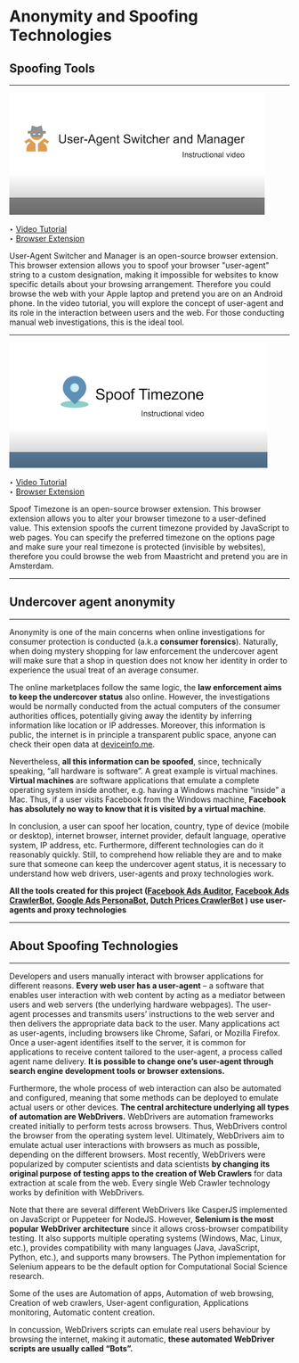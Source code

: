 # Anonymity and Spoofing Technologies

## Spoofing Tools
---

[![Video Tutorial](assets/sppofA.png)](https://youtu.be/ok3txwN0ywc)

‣ [Video Tutorial](https://youtu.be/ok3txwN0ywc)  
‣ [Browser Extension](https://chrome.google.com/webstore/detail/user-agent-switcher-and-m/bhchdcejhohfmigjafbampogmaanbfkg)  

User-Agent Switcher and Manager is an open-source browser extension. This browser extension allows you to spoof your browser "user-agent" string to a custom designation, making it impossible for websites to know specific details about your browsing arrangement. Therefore you could browse the web with your Apple laptop and pretend you are on an Android phone. In the video tutorial, you will explore the concept of user-agent and its role in the interaction between users and the web. For those conducting manual web investigations, this is the ideal tool.  

---

[![Video Tutorial](assets/spoofT.png)](https://youtu.be/_IQt3X-oQc4)

‣ [Video Tutorial](https://youtu.be/_IQt3X-oQc4)  
‣ [Browser Extension](https://chrome.google.com/webstore/detail/spoof-timezone/kcabmhnajflfolhelachlflngdbfhboe)  

Spoof Timezone is an open-source browser extension. This browser extension allows you to alter your browser timezone to a user-defined value. This extension spoofs the current timezone provided by JavaScript to web pages. You can specify the preferred timezone on the options page and make sure your real timezone is protected (invisible by websites), therefore you could browse the web from Maastricht and pretend you are in Amsterdam.   

--- 
## Undercover agent anonymity
---

Anonymity is one of the main concerns when online investigations for consumer protection is conducted (a.k.a **consumer forensics**).  Naturally, when doing mystery shopping for law enforcement the undercover agent will make sure that a shop in question does not know her identity in order to experience the usual treat of an average consumer.  

The online marketplaces follow the same logic, the **law enforcement aims to keep the undercover status** also online. However, the investigations would be normally conducted from the actual computers of the consumer authorities offices, potentially giving away the identity by inferring information like location or IP addresses. Moreover, this information is public, the internet is in principle a transparent public space, anyone can check their open data at [deviceinfo.me](https://www.deviceinfo.me/).   

Nevertheless, **all this information can be spoofed**, since, technically speaking, “all hardware is software”. A great example is virtual machines. **Virtual machines** are software applications that emulate a complete operating system inside another, e.g. having a Windows machine “inside” a Mac. Thus, if a user visits Facebook from the Windows machine, **Facebook has absolutely no way to know that it is visited by a virtual machine**.  

In conclusion, a user can spoof her location, country, type of device (mobile or desktop), internet browser, internet provider, default language, operative system, IP address, etc. Furthermore, different technologies can do it reasonably quickly. Still, to comprehend how reliable they are and to make sure that someone can keep the undercover agent status, it is necessary to understand how web drivers, user-agents and proxy technologies work.  

**All the tools created for this project ([Facebook Ads Auditor](https://pedrohserrano.github.io/legaltech-consumer-protection/Facebook_Ads_API.html), [Facebook Ads CrawlerBot](https://pedrohserrano.github.io/legaltech-consumer-protection/Facebook_PersonaBot/), [Google Ads PersonaBot](https://pedrohserrano.github.io/legaltech-consumer-protection/PersonaBot/), [Dutch Prices CrawlerBot](https://pedrohserrano.github.io/legaltech-consumer-protection/Dutch_Products_Prices_Analysis.html) ) use user-agents and proxy technologies**

---
## About Spoofing Technologies
---

Developers and users manually interact with browser applications for different reasons. **Every web user has a user-agent** – a software that enables user interaction with web content by acting as a mediator between users and web servers (the underlying hardware webpages). The user-agent processes and transmits users’ instructions to the web server and then delivers the appropriate data back to the user. Many applications act as user-agents, including browsers like Chrome, Safari, or Mozilla Firefox. Once a user-agent identifies itself to the server, it is common for applications to receive content tailored to the user-agent, a process called agent name delivery. **It is possible to change one’s user-agent through search engine development tools or browser extensions.**   

Furthermore, the whole process of web interaction can also be automated and configured, meaning that some methods can be deployed to emulate actual users or other devices. **The central architecture underlying all types of automation are WebDrivers.** WebDrivers are automation frameworks created initially to perform tests across browsers. Thus, WebDrivers control the browser from the operating system level. Ultimately, WebDrivers aim to emulate actual user interactions with browsers as much as possible, depending on the different browsers. 
Most recently, WebDrivers were popularized by computer scientists and data scientists **by changing its original purpose of testing apps to the creation of Web Crawlers** for data extraction at scale from the web. Every single Web Crawler technology works by definition with WebDrivers.  

Note that there are several different WebDrivers like CasperJS implemented on JavaScript or Puppeteer for NodeJS. However, **Selenium is the most popular WebDriver architecture** since it allows cross-browser compatibility testing. It also supports multiple operating systems (Windows, Mac, Linux, etc.), provides compatibility with many languages (Java, JavaScript, Python, etc.), and supports many browsers. The Python implementation for Selenium appears to be the default option for Computational Social Science research.  
 
Some of the uses are Automation of apps, Automation of web browsing, Creation of web crawlers, User-agent configuration, Applications monitoring, Automatic content creation.

In concussion, WebDrivers scripts can emulate real users behaviour by browsing the internet, making it automatic, **these automated WebDriver scripts are usually called “Bots”.**   

